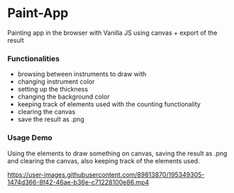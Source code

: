 # Paint-App

Painting app in the browser with Vanilla JS using canvas + export of the result

### Functionalities

- browsing between instruments to draw with
- changing instrument color
- setting up the thickness
- changing the background color
- keeping track of elements used with the counting functionality
- clearing the canvas
- save the result as .png

### Usage Demo

Using the elements to draw something on canvas, saving the result as .png and clearing the canvas, also keeping track of the elements used.

https://user-images.githubusercontent.com/89813870/195349305-1474d366-8f42-46ae-b36e-c71228100e86.mp4

